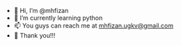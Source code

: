 - 👋 Hi, I’m @mhfizan
- 🌱 I’m currently learning python
- 📫 You guys can reach me at mhfizan.ugkv@gmail.com
- 🙇 Thank you!!!

<!---
mhfizan/mhfizan is a ✨ special ✨ repository because its `README.md` (this file) appears on your GitHub profile.
You can click the Preview link to take a look at your changes.
--->
